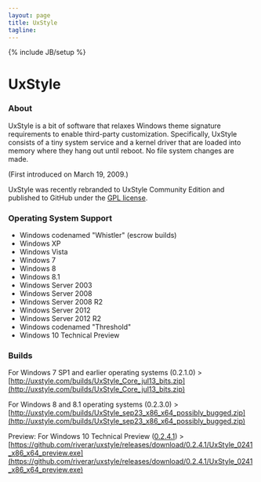 ```yaml
---
layout: page
title: UxStyle
tagline:
---
```

{% include JB/setup %}

# UxStyle

### About

UxStyle is a bit of software that relaxes Windows theme signature requirements to enable third-party customization.
Specifically, UxStyle consists of a tiny system service and a kernel driver that are loaded into memory where they
hang out until reboot. No file system changes are made.

(First introduced on March 19, 2009.)

UxStyle was recently rebranded to UxStyle Community Edition and published to GitHub under the [GPL license](https://github.com/riverar/uxstyle/blob/master/LICENSE).

### Operating System Support

* Windows codenamed "Whistler" (escrow builds)
* Windows XP
* Windows Vista
* Windows 7
* Windows 8
* Windows 8.1
* Windows Server 2003
* Windows Server 2008
* Windows Server 2008 R2
* Windows Server 2012
* Windows Server 2012 R2
* Windows codenamed "Threshold"
* Windows 10 Technical Preview

### Builds

For Windows 7 SP1 and earlier operating systems (0.2.1.0) > [http://uxstyle.com/builds/UxStyle_Core_jul13_bits.zip](http://uxstyle.com/builds/UxStyle_Core_jul13_bits.zip)

For Windows 8 and 8.1 operating systems (0.2.3.0) > [http://uxstyle.com/builds/UxStyle_sep23_x86_x64_possibly_bugged.zip](http://uxstyle.com/builds/UxStyle_sep23_x86_x64_possibly_bugged.zip)

Preview: For Windows 10 Technical Preview ([0.2.4.1](https://github.com/riverar/uxstyle/releases/tag/0.2.4.1)) > [https://github.com/riverar/uxstyle/releases/download/0.2.4.1/UxStyle_0241_x86_x64_preview.exe](https://github.com/riverar/uxstyle/releases/download/0.2.4.1/UxStyle_0241_x86_x64_preview.exe)
